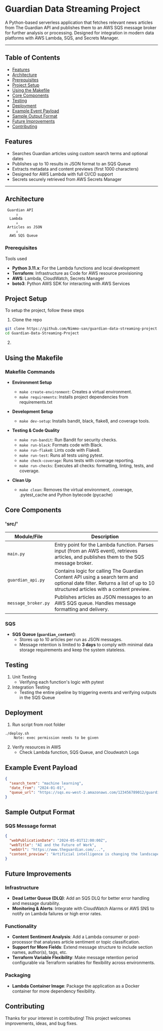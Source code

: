 # Guardian Data Streaming Project

A Python-based serverless application that fetches relevant news articles from The Guardian API and publishes them to an AWS SQS message broker for further analysis or processing. Designed for integration in modern data platforms with AWS Lambda, SQS, and Secrets Manager.

---

## Table of Contents
- [Features](#features)
- [Architecture](#architecture)
- [Prerequisites](#prerequisites)
- [Project Setup](#project-setup)
- [Using the Makefile](#using-the-makefile)
- [Core Components](#core-components)
- [Testing](#testing)
- [Deployment](#deployment)
- [Example Event Payload](#example-event-payload)
- [Sample Output Format](#sample-output-format)
- [Future Improvements](#future-improvements)
- [Contributing](#contributing)

## Features

- Searches Guardian articles using custom search terms and optional dates
- Publishes up to 10 results in JSON format to an SQS Queue
- Extracts metadata and content previews (first 1000 characters)
- Designed for AWS Lambda with full CI/CD support
- Secrets securely retrieved from AWS Secrets Manager

---

## Architecture

```text
 Guardian API
     ↓
  Lambda
     ↓
 Articles as JSON
     ↓
  AWS SQS Queue 
```

### Prerequisites 
Tools used
- **Python 3.11.x**: For the Lambda functions and local development
- **Terraform**: Infrastructure as Code for AWS resource provisioning
- **AWS**: Lambda, CloudWatch, Secrets Manager
- **boto3**: Python AWS SDK for interacting with AWS Services

## Project Setup
To setup the project, follow these steps
1. Clone the repo
```sh
git clone https://github.com/Nimmo-san/guardian-data-streaming-project.git
cd Guardian-Data-Streaming-Project
```
2. 

## Using the Makefile

### Makefile Commands

- **Environment Setup**
  - `make create-environment`: Creates a virtual environment.
  - `make requirements`: Installs project dependencies from requirements.txt

- **Development Setup**
  - `make dev-setup`: Installs bandit, black, flake8, and coverage tools.
  
- **Testing & Code Quality**
  - `make run-bandit`: Run Bandit for security checks.
  - `make run-black`: Formats code with Black.
  - `make run-flake8`: Lints code with Flake8.
  - `make run-test`: Runs all tests using pytest.
  - `make check-coverage`: Runs tests with coverage reporting.
  - `make run-checks`: Executes all checks: formatting, linting, tests, and coverage.

- **Clean Up**
  - `make clean`: Removes the virtual environment, .coverage, .pytest_cache and Python bytecode (pycache)

## Core Components

### 'src/'
| Module/File         | Description |
|----------------------|-------------|
| `main.py`           | Entry point for the Lambda function. Parses input (from an AWS event), retrieves articles, and publishes them to the SQS message broker. |
| `guardian_api.py`   | Contains logic for calling The Guardian Content API using a search term and optional date filter. Returns a list of up to 10 structured articles with a content preview. |
| `message_broker.py` | Publishes articles as JSON messages to an AWS SQS queue. Handles message formatting and delivery. |

### SQS
- **SQS Queue (`guardian_content`)**:
  - Stores up to 10 articles per run as JSON messages.
  - Message retention is limited to **3 days** to comply with minimal data storage requirements and keep the system stateless.

## Testing 
1. Unit Testing
    - Verifying each function's logic with pytest
2. Integration Testing
    - Testing the entire pipeline by triggering events and verifying outputs in the SQS Queue


## Deployment

1. Run script from root folder
```sh
./deploy.sh
    Note: exec permission needs to be given
```
2. Verify resources in AWS
    - Check Lambda function, SQS Queue, and Cloudwatch Logs


## Example Event Payload
```json
{
  "search_term": "machine learning",
  "date_from": "2024-01-01",
  "queue_url": "https://sqs.eu-west-2.amazonaws.com/123456789012/guardian_content"
}
```

## Sample Output Format 
### SQS Message format
```json
{
  "webPublicationDate": "2024-05-01T12:00:00Z",
  "webTitle": "AI and the Future of Work",
  "webUrl": "https://www.theguardian.com/...",
  "content_preview": "Artificial intelligence is changing the landscape of employment..."
}
```

## Future Improvements

### Infrastructure

- **Dead Letter Queue (DLQ)**: Add an SQS DLQ for better error handling and message durability.
- **Monitoring & Alerts**: Integrate with CloudWatch Alarms or AWS SNS to notify on Lambda failures or high error rates.

### Functionality 

- **Content Sentiment Analysis**: Add a Lambda consumer or post-processor that analyses article sentiment or topic classification.
- **Support for More Fields**: Extend message structure to include section names, author(s), tags, etc.
- **Terraform Variable Flexibility**: Make message retention period configurable via Terraform variables for flexibility across environments.


### Packaging

- **Lambda Container Image**: Package the application as a Docker container for more dependency flexibility.

## Contributing

Thanks for your interest in contributing! This project welcomes improvements, ideas, and bug fixes.

